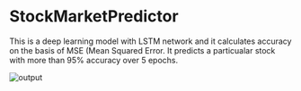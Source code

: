 # StockMarketPredictor
This is a deep learning model with LSTM network and it calculates accuracy on the basis of MSE (Mean Squared Error. It predicts a particualar stock with more than 95% accuracy over 5 epochs.

![output](https://github.com/Enthusiast101/StockMarketPredictor/assets/89479662/f76b5774-09e1-481b-a9d3-18b18b08108c)
